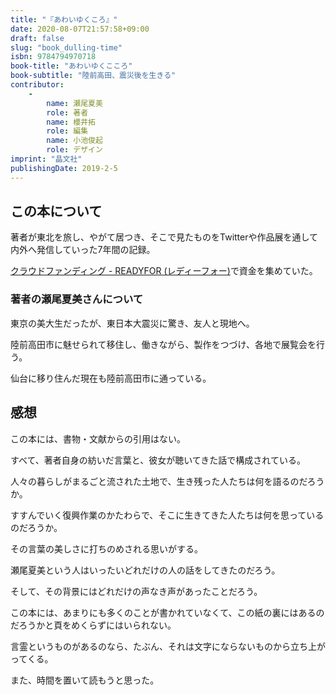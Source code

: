 ```yaml
---
title: "『あわいゆくころ』"
date: 2020-08-07T21:57:58+09:00
draft: false
slug: "book_dulling-time"
isbn: 9784794970718
book-title: "あわいゆくこころ"
book-subtitle: "陸前高田、震災後を生きる"
contributor:
    - 
        name: 瀬尾夏美
        role: 著者
        name: 櫻井拓
        role: 編集
        name: 小池俊起
        role: デザイン
imprint: "晶文社"
publishingDate: 2019-2-5
---
```


この本について
----

著者が東北を旅し、やがて居つき、そこで見たものをTwitterや作品展を通して内外へ発信していった7年間の記録。

[クラウドファンディング - READYFOR (レディーフォー)](https://readyfor.jp/projects/seonatsumi-anokoro/accomplish_report)で資金を集めていた。

### 著者の瀬尾夏美さんについて

東京の美大生だったが、東日本大震災に驚き、友人と現地へ。

陸前高田市に魅せられて移住し、働きながら、製作をつづけ、各地で展覧会を行う。

仙台に移り住んだ現在も陸前高田市に通っている。

感想
----

この本には、書物・文献からの引用はない。

すべて、著者自身の紡いだ言葉と、彼女が聴いてきた話で構成されている。

人々の暮らしがまるごと流された土地で、生き残った人たちは何を語るのだろうか。

すすんでいく復興作業のかたわらで、そこに生きてきた人たちは何を思っているのだろうか。

その言葉の美しさに打ちのめされる思いがする。

瀬尾夏美という人はいったいどれだけの人の話をしてきたのだろう。

そして、その背景にはどれだけの声なき声があったことだろう。

この本には、あまりにも多くのことが書かれていなくて、この紙の裏にはあるのだろうかと頁をめくらずにはいられない。

言霊というものがあるのなら、たぶん、それは文字にならないものから立ち上がってくる。

また、時間を置いて読もうと思った。
